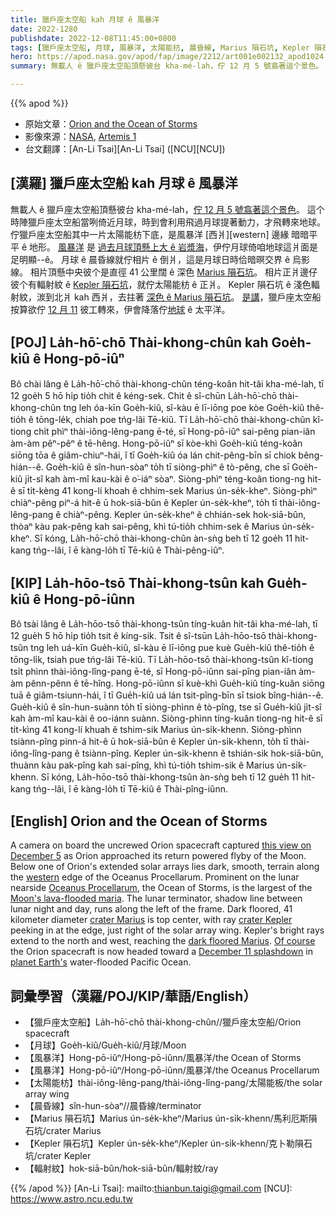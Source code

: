 ```yaml
---
title: 獵戶座太空船 kah 月球 ê 風暴洋
date: 2022-1280
publishdate: 2022-12-08T11:45:00+0800
tags: [獵戶座太空船, 月球, 風暴洋, 太陽能枋, 晨昏線, Marius 隕石坑, Kepler 隕石坑, 輻射紋]
hero: https://apod.nasa.gov/apod/fap/image/2212/art001e002132_apod1024.jpg
summary: 無載人 ê 獵戶座太空船頂懸彼台 kha-mé-lah，佇 12 月 5 號翕著這个景色。

---
```


{{% apod %}}

- 原始文章：[Orion and the Ocean of Storms](https://apod.nasa.gov/apod/ap221208.html)
- 影像來源：[NASA](https://www.nasa.gov/), [Artemis 1](https://www.nasa.gov/artemis-1)
- 台文翻譯：[An-Li Tsai][An-Li Tsai] ([NCU][NCU])

## [漢羅] 獵戶座太空船 kah 月球 ê 風暴洋
無載人 ê 獵戶座太空船頂懸彼台 kha-mé-lah，[佇 12 月 5 號翕著這个景色][this view on December 5]。
這个時陣獵戶座太空船當咧倚近月球，時到會利用飛過月球提著動力，才飛轉來地球。
佇獵戶座太空船其中一片太陽能枋下底，是風暴洋 [西爿][western] 邊緣 暗暗平平 ê 地形。
[風暴洋][Oceanus Procellarum] 是 [過去月球頂懸上大 ê 岩漿海][Moon's lava-flooded maria]，伊佇月球倚咱地球這爿面是足明顯--ê。
月球 ê 晨昏線就佇相片 ê 倒爿，這是月球日時佮暗暝交界 ê 烏影線。
相片頂懸中央彼个是直徑 41 公里闊 ê 深色 [Marius 隕石坑][crater Marius]。
相片正爿邊仔彼个有輻射紋 ê [Kepler 隕石坑][crater Kepler]，就佇太陽能枋 ê 正爿。
Kepler 隕石坑 ê 淺色輻射紋，湠到北爿 kah 西爿，去拄著 [深色 ê Marius 隕石坑][dark floored Marius]。
[是講][Of course]，獵戶座太空船按算欲佇 [12 月 11][December 11 splashdown] 彼工轉來，伊會降落佇[地球][planet Earth's] ê 太平洋。


## [POJ] La̍h-hō͘-chō Thài-khong-chûn kah Goe̍h-kiû ê Hong-pō-iûⁿ
Bô chài lâng ê La̍h-hō͘-chō thài-khong-chûn téng-koân hit-tâi kha-mé-lah, tī 12 goe̍h 5 hō hi̍p tio̍h chit ê kéng-sek.
Chit ê sî-chūn La̍h-hō͘-chō thài-khong-chûn tng leh óa-kīn Goe̍h-kiû, sî-kàu ē lī-iōng poe kòe Goe̍h-kiû thê-tio̍h ê tōng-le̍k, chiah poe tńg-lâi Tē-kiû.
Tī La̍h-hō͘-chō thài-khong-chûn kî-tiong chi̍t phìⁿ thài-iông-lêng-pang ē-té, sī Hong-pō-iûⁿ sai-pêng pian-iân àm-àm pêⁿ-pêⁿ ê tē-hêng.
Hong-pō-iûⁿ sī kòe-khì Goe̍h-kiû téng-koân siōng tōa ê giâm-chiuⁿ-hái, î tī Goe̍h-kiû óa lán chit-pêng-bīn sī chiok bêng-hián--ê.
Goe̍h-kiû ê sîn-hun-sòaⁿ to̍h tī siòng-phìⁿ ê tò-pêng, che sī Goe̍h-kiû ji̍t-sî kah àm-mî kau-kài ê o͘-iáⁿ sòaⁿ.
Siòng-phìⁿ téng-koân tiong-ng hit-ê sī ti̍t-kèng 41 kong-lí khoah ê chhim-sek Marius ún-se̍k-kheⁿ.
Siòng-phìⁿ chiàⁿ-pêng piⁿ-á hit-ê ū hok-siā-bûn ê Kepler ún-se̍k-kheⁿ, to̍h tī thài-iông-lêng-pang ê chiàⁿ-pêng.
Kepler ún-se̍k-kheⁿ ê chhián-sek hok-siā-bûn, thòaⁿ kàu pak-pêng kah sai-pêng, khì tú-tio̍h chhim-sek ê Marius ún-se̍k-kheⁿ.
Sī kóng, La̍h-hō͘-chō thài-khong-chûn àn-sǹg beh tī 12 goe̍h 11 hit-kang tńg--lâi, î ē kàng-lo̍h tī Tē-kiû ê Thài-pêng-iûⁿ.

## [KIP] La̍h-hōo-tsō Thài-khong-tsûn kah Gue̍h-kiû ê Hong-pō-iûnn
Bô tsài lâng ê La̍h-hōo-tsō thài-khong-tsûn tíng-kuân hit-tâi kha-mé-lah, tī 12 gue̍h 5 hō hi̍p tio̍h tsit ê kíng-sik.
Tsit ê sî-tsūn La̍h-hōo-tsō thài-khong-tsûn tng leh uá-kīn Gue̍h-kiû, sî-kàu ē lī-iōng pue kuè Gue̍h-kiû thê-tio̍h ê tōng-li̍k, tsiah pue tńg-lâi Tē-kiû.
Tī La̍h-hōo-tsō thài-khong-tsûn kî-tiong tsi̍t phìnn thài-iông-lîng-pang ē-té, sī Hong-pō-iûnn sai-pîng pian-iân àm-àm pênn-pênn ê tē-hîng.
Hong-pō-iûnn sī kuè-khì Gue̍h-kiû tíng-kuân siōng tuā ê giâm-tsiunn-hái, î tī Gue̍h-kiû uá lán tsit-pîng-bīn sī tsiok bîng-hián--ê.
Gue̍h-kiû ê sîn-hun-suànn to̍h tī siòng-phìnn ê tò-pîng, tse sī Gue̍h-kiû ji̍t-sî kah àm-mî kau-kài ê oo-iánn suànn.
Siòng-phìnn tíng-kuân tiong-ng hit-ê sī ti̍t-kìng 41 kong-lí khuah ê tshim-sik Marius ún-si̍k-khenn.
Siòng-phìnn tsiànn-pîng pinn-á hit-ê ū hok-siā-bûn ê Kepler ún-si̍k-khenn, to̍h tī thài-iông-lîng-pang ê tsiànn-pîng.
Kepler ún-si̍k-khenn ê tshián-sik hok-siā-bûn, thuànn kàu pak-pîng kah sai-pîng, khì tú-tio̍h tshim-sik ê Marius ún-si̍k-khenn.
Sī kóng, La̍h-hōo-tsō thài-khong-tsûn àn-sǹg beh tī 12 gue̍h 11 hit-kang tńg--lâi, î ē kàng-lo̍h tī Tē-kiû ê Thài-pîng-iûnn.

## [English] Orion and the Ocean of Storms
A camera on board the uncrewed Orion spacecraft captured [this view on December 5][this view on December 5] as Orion approached its return powered flyby of the Moon.
Below one of Orion's extended solar arrays lies dark, smooth, terrain along the [western][western e] edge of the Oceanus Procellarum.
Prominent on the lunar nearside [Oceanus Procellarum][Oceanus Procellarum], the Ocean of Storms, is the largest of the [Moon's lava-flooded maria][Moon's lava-flooded maria].
The lunar terminator, shadow line between lunar night and day, runs along the left of the frame.
Dark floored, 41 kilometer diameter [crater Marius][crater Marius] is top center, with ray [crater Kepler][crater Kepler] peeking in at the edge, just right of the solar array wing.
Kepler's bright rays extend to the north and west, reaching the [dark floored Marius][dark floored Marius].
[Of course][Of course] the Orion spacecraft is now headed toward a [December 11 splashdown][December 11 splashdown] in [planet Earth's][planet Earth's] water-flooded Pacific Ocean.

## 詞彙學習（漢羅/POJ/KIP/華語/English）
- 【獵戶座太空船】La̍h-hō͘-chō thài-khong-chûn//獵戶座太空船/Orion spacecraft
- 【月球】Goe̍h-kiû/Gue̍h-kiû/月球/Moon
- 【風暴洋】Hong-pō-iûⁿ/Hong-pō-iûnn/風暴洋/the Ocean of Storms
- 【風暴洋】Hong-pō-iûⁿ/Hong-pō-iûnn/風暴洋/the Oceanus Procellarum
- 【太陽能枋】thài-iông-lêng-pang/thài-iông-lîng-pang/太陽能板/the solar array wing
- 【晨昏線】sîn-hun-sòaⁿ//晨昏線/terminator
- 【Marius 隕石坑】Marius ún-se̍k-kheⁿ/Marius ún-si̍k-khenn/馬利厄斯隕石坑/crater Marius
- 【Kepler 隕石坑】Kepler ún-se̍k-kheⁿ/Kepler ún-si̍k-khenn/克卜勒隕石坑/crater Kepler
- 【輻射紋】hok-siā-bûn/hok-siā-bûn/輻射紋/ray


{{% /apod %}}
[An-Li Tsai]: mailto:thianbun.taigi@gmail.com
[NCU]: https://www.astro.ncu.edu.tw

[copyright]: https://apod.nasa.gov/apod/fap/lib/about_apod.html#srapply
[License]: https://creativecommons.org/licenses/by/2.0/


[this view on December 5]:https://flickr.com/photos/nasa2explore/52547306790/in/album-72177720303788800/
[western e]:https://apod.nasa.gov/apod/ap220128.html
[western t]:https://apod.tw/daily/20220128/
[Oceanus Procellarum]:https://earthsky.org/space/new-ideas-about-origin-of-lunar-ocean-of-storms/
[Moon's lava-flooded maria]:https://en.wikipedia.org/wiki/Lunar_mare
[crater Marius]:https://en.wikipedia.org/wiki/Marius_(crater)
[crater Kepler]:https://en.wikipedia.org/wiki/Kepler_(lunar_crater)
[dark floored Marius]:https://science.nasa.gov/marius-hills-and-hole-moon
[Of course]:https://blogs.nasa.gov/artemis/
[December 11 splashdown]:https://www.nasa.gov/press-release/nasa-sets-coverage-of-orion-s-historic-moon-mission-return-splashdown
[planet Earth's]:https://www.nasa.gov/image-feature/apollo-17-astronauts-capture-iconic-blue-marble-50-years-ago
